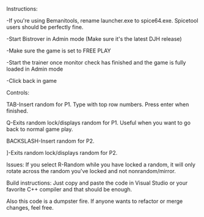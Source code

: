 Instructions:

-If you're using Bemanitools, rename launcher.exe to spice64.exe. Spicetool users should be perfectly fine.

-Start Bistrover in Admin mode (Make sure it's the latest DJH release)

-Make sure the game is set to FREE PLAY

-Start the trainer once monitor check has finished and the game is fully loaded in Admin mode

-Click back in game


Controls:

TAB-Insert random for P1. Type with top row numbers. Press enter when finished.

Q-Exits random lock/displays random for P1. Useful when you want to go back to normal game play.

BACKSLASH-Insert random for P2.

]-Exits random lock/displays random for P2.


Issues:
If you select R-Random while you have locked a random, it will only rotate across the random you've locked and not nonrandom/mirror.

Build instructions: Just copy and paste the code in Visual Studio or your favorite C++ compiler and that should be enough.

Also this code is a dumpster fire. If anyone wants to refactor or merge changes, feel free.
